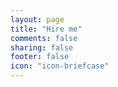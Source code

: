 ```yaml
---
layout: page
title: "Hire me"
comments: false
sharing: false
footer: false
icon: "icon-briefcase"
---
```

